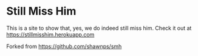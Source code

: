 Still Miss Him
======

This is a site to show that, yes, we do indeed still miss him. Check it out at https://stillmisshim.herokuapp.com

Forked from https://github.com/shawnps/smh
